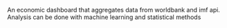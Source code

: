An economic dashboard that aggregates data from worldbank and imf api. Analysis can be done with machine learning and statistical methods
